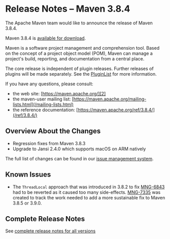 <!--
Licensed to the Apache Software Foundation (ASF) under one
or more contributor license agreements.  See the NOTICE file
distributed with this work for additional information
regarding copyright ownership.  The ASF licenses this file
to you under the Apache License, Version 2.0 (the
"License"); you may not use this file except in compliance
with the License.  You may obtain a copy of the License at

http://www.apache.org/licenses/LICENSE-2.0

Unless required by applicable law or agreed to in writing,
software distributed under the License is distributed on an
"AS IS" BASIS, WITHOUT WARRANTIES OR CONDITIONS OF ANY
KIND, either express or implied.  See the License for the
specific language governing permissions and limitations
under the License.

NOTE: For help with the syntax of this file, see:
http://maven.apache.org/doxia/modules/index.html#Markdown
-->

# Release Notes &#x2013; Maven 3.8.4

The Apache Maven team would like to announce the release of Maven 3.8.4.

Maven 3.8.4 is [available for download][0].

Maven is a software project management and comprehension tool. Based on the concept of a project object model (POM), Maven can manage a project's build, reporting, and documentation from a central place.

The core release is independent of plugin releases. Further releases of plugins will be made separately. See the [PluginList][1] for more information.

If you have any questions, please consult:

- the web site: [https://maven.apache.org/][2]
- the maven-user mailing list: [https://maven.apache.org/mailing-lists.html](/mailing-lists.html)
- the reference documentation: [https://maven.apache.org/ref/3.8.4/](/ref/3.8.4/)

## Overview About the Changes

* Regression fixes from Maven 3.8.3
* Upgrade to Jansi 2.4.0 which supports macOS on ARM natively

The full list of changes can be found in our [issue management system][4].

## Known Issues

- The `ThreadLocal` approach that was introduced in 3.8.2 to fix [MNG-6843][6] had to be reverted as it caused too many side-effects. [MNG-7335][7] was created to track the work needed to add a more sustainable fix to Maven 3.8.5 or 3.9.0.

## Complete Release Notes

See [complete release notes for all versions][5]

[0]: ../../download.html
[1]: ../../plugins/index.html
[2]: https://maven.apache.org/
[4]: https://issues.apache.org/jira/secure/ReleaseNote.jspa?projectId=12316922&version=12350685
[5]: ../../docs/history.html
[6]: https://issues.apache.org/jira/browse/MNG-6843
[7]: https://issues.apache.org/jira/browse/MNG-7335

